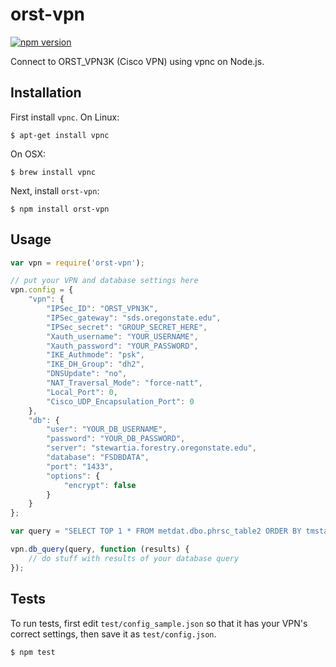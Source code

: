 orst-vpn
========

[![npm version](https://badge.fury.io/js/orst-vpn.svg)](http://badge.fury.io/js/orst-vpn)

Connect to ORST_VPN3K (Cisco VPN) using vpnc on Node.js.

Installation
------------

First install `vpnc`.  On Linux:

    $ apt-get install vpnc

On OSX:

    $ brew install vpnc

Next, install `orst-vpn`:

    $ npm install orst-vpn

Usage
-----

```javascript
var vpn = require('orst-vpn');

// put your VPN and database settings here
vpn.config = {
    "vpn": {
        "IPSec_ID": "ORST_VPN3K",
        "IPSec_gateway": "sds.oregonstate.edu",
        "IPSec_secret": "GROUP_SECRET_HERE",
        "Xauth_username": "YOUR_USERNAME",
        "Xauth_password": "YOUR_PASSWORD",
        "IKE_Authmode": "psk",
        "IKE_DH_Group": "dh2",
        "DNSUpdate": "no",
        "NAT_Traversal_Mode": "force-natt",
        "Local_Port": 0,
        "Cisco_UDP_Encapsulation_Port": 0
    },
    "db": {
        "user": "YOUR_DB_USERNAME",
        "password": "YOUR_DB_PASSWORD",
        "server": "stewartia.forestry.oregonstate.edu",
        "database": "FSDBDATA",
        "port": "1433",
        "options": {
            "encrypt": false
        }
    }
};

var query = "SELECT TOP 1 * FROM metdat.dbo.phrsc_table2 ORDER BY tmstamp ASC";

vpn.db_query(query, function (results) {
    // do stuff with results of your database query
});
```

Tests
-----

To run tests, first edit `test/config_sample.json` so that it has your VPN's correct settings, then save it as `test/config.json`.

    $ npm test
